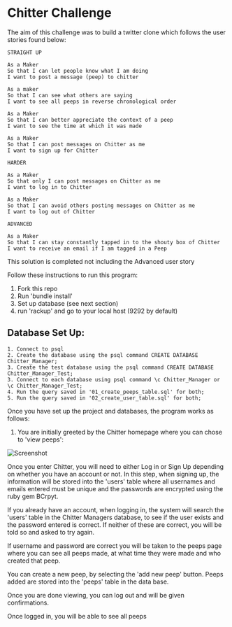 Chitter Challenge
=================

The aim of this challenge was to build a twitter clone which follows the user stories found below:


```
STRAIGHT UP

As a Maker
So that I can let people know what I am doing  
I want to post a message (peep) to chitter

As a maker
So that I can see what others are saying  
I want to see all peeps in reverse chronological order

As a Maker
So that I can better appreciate the context of a peep
I want to see the time at which it was made

As a Maker
So that I can post messages on Chitter as me
I want to sign up for Chitter

HARDER

As a Maker
So that only I can post messages on Chitter as me
I want to log in to Chitter

As a Maker
So that I can avoid others posting messages on Chitter as me
I want to log out of Chitter

ADVANCED

As a Maker
So that I can stay constantly tapped in to the shouty box of Chitter
I want to receive an email if I am tagged in a Peep

```

This solution is completed not including the Advanced user story

Follow these instructions to run this program:

1. Fork this repo
2. Run 'bundle install'
3. Set up database (see next section)
4. run 'rackup' and go to your local host (9292 by default)


Database Set Up:
------
```
1. Connect to psql
2. Create the database using the psql command CREATE DATABASE Chitter_Manager;
3. Create the test database using the psql command CREATE DATABASE Chitter_Manager_Test;
3. Connect to each database using psql command \c Chitter_Manager or \c Chitter_Manager_Test;
4. Run the query saved in '01_create_peeps_table.sql' for both;
5. Run the query saved in '02_create_user_table.sql' for both;
```
Once you have set up the project and databases, the program works as follows:

1. You are initially greeted by the Chitter homepage where you can chose to 'view peeps':

![Screenshot](https://imgur.com/IQjofUA)

Once you enter Chitter, you will need to either Log in or Sign Up depending on whether you have an account or not. In this step, when signing up, the information will be stored into the 'users' table where all usernames and emails entered must be unique and the passwords are  encrypted using the ruby gem BCrpyt.

If you already have an account, when logging in, the system will search the 'users' table in the Chitter Managers database, to see if the user exists and the password entered is correct. If neither of these are correct, you will be told so and asked to try again.


If username and password are correct you will be taken to the peeps page where you can see all peeps made, at what time they were made and who created that peep.

You can create a new peep, by selecting the 'add new peep' button. Peeps added are stored into the 'peeps' table in the data base.

Once you are done viewing, you can log out and will be given confirmations.

 

Once logged in, you will be able to see all peeps
